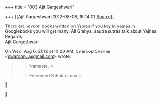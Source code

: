 +++
title = "003 Ajit Gargeshwari"

+++
[[Ajit Gargeshwari	2012-08-08, 18:14:01 [Source](https://groups.google.com/g/bvparishat/c/4Llt7zodmdo)]]



There are several books written on Yajnas if you key in yajnas in Googlebooks you will get many. All Grahya, sautra sutras talk about Yajnas.  
Regards  
Ajit Gargeshwari  
  

On Wed, Aug 8, 2012 at 10:20 AM, Swaroop Sharma \<[swaroop...@gmail.com]()\> wrote:  

> 
> > Namaste, >
> 
> > Esteemed Scholars,nas in





